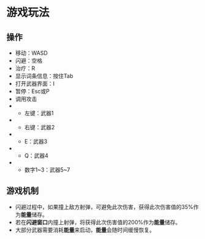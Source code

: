 # 游戏玩法

## 操作

- 移动：WASD
- 闪避：空格
- 治疗：R
- 显示词条信息：按住Tab
- 打开武器界面：I
- 暂停：Esc或P
- 调用攻击
- - 左键：武器1
- - 右键：武器2
- - E：武器3
- - Q：武器4
- - 数字1~3：武器5~7

## 游戏机制

- 闪避过程中，如果撞上敌方射弹，可避免此次伤害，获得此次伤害值的35%作为**能量**储存。
- 若在**闪避窗口**内撞上射弹，将获得此次伤害值的200%作为**能量**储存。
- 大部分武器需要消耗**能量**来启动，**能量**会随时间缓慢恢复。
